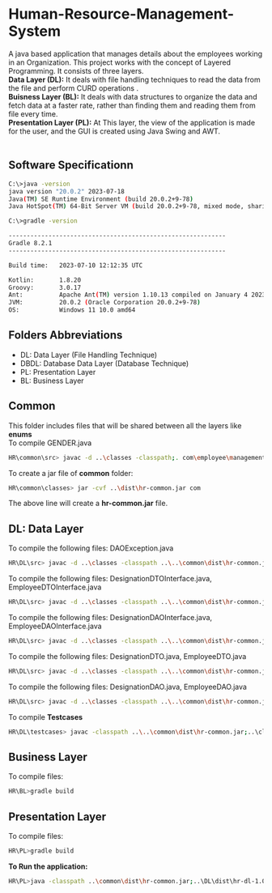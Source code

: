# Human-Resource-Management-System
A java based application that manages details about the employees working in an Organization.
This project works with the concept of Layered Programming. It consists of three layers.<br>
<b>Data Layer (DL):</b> 
It deals with file handling techniques to read the data from the file and perform CURD operations .<br>
<b>Buisness Layer (BL):</b> 
It deals with data structures to organize the data and fetch data at a faster rate, rather than finding them and reading them from file every time.<br>
<b>Presentation Layer (PL):</b>
At This layer, the view of the application is made for the user, and the GUI is created using Java Swing and AWT.
<br><br>
## Software Specificationn 
```bash
C:\>java -version
java version "20.0.2" 2023-07-18
Java(TM) SE Runtime Environment (build 20.0.2+9-78)
Java HotSpot(TM) 64-Bit Server VM (build 20.0.2+9-78, mixed mode, sharing)

C:\>gradle -version

------------------------------------------------------------
Gradle 8.2.1
------------------------------------------------------------

Build time:   2023-07-10 12:12:35 UTC

Kotlin:       1.8.20
Groovy:       3.0.17
Ant:          Apache Ant(TM) version 1.10.13 compiled on January 4 2023
JVM:          20.0.2 (Oracle Corporation 20.0.2+9-78)
OS:           Windows 11 10.0 amd64

```


## Folders Abbreviations
<ul>
  <li>DL: Data Layer (File Handling Technique)</li>
  <li>DBDL: Database Data Layer (Database Technique)</li>
  <li>PL: Presentation Layer</li>
  <li>BL: Business Layer </li>
</ul>

## Common
This folder includes files that will be shared between all the layers like **enums** <br>
To compile GENDER.java <br>
```bash
HR\common\src> javac -d ..\classes -classpath;. com\employee\management\enums\*.java
```
To create a jar file of **common** folder: <br>
```bash
HR\common\classes> jar -cvf ..\dist\hr-common.jar com
```
The above line will create a **hr-common.jar** file.


## DL: Data Layer
To compile the following files: DAOException.java <br>
```bash
HR\DL\src> javac -d ..\classes -classpath ..\..\common\dist\hr-common.jar;. com\employee\management\hr\dl\exceptions\*.java
```
To compile the following files: DesignationDTOInterface.java, EmployeeDTOInterface.java <br>
```bash
HR\DL\src> javac -d ..\classes -classpath ..\..\common\dist\hr-common.jar;. com\employee\management\hr\dl\interfaces\dto\*.java
```
To compile the following files: DesignationDAOInterface.java, EmployeeDAOInterface.java <br>
```bash
HR\DL\src> javac -d ..\classes -classpath ..\..\common\dist\hr-common.jar;. com\employee\management\hr\dl\interfaces\dto\*.java
```
To compile the following files: DesignationDTO.java, EmployeeDTO.java <br>
```bash
HR\DL\src> javac -d ..\classes -classpath ..\..\common\dist\hr-common.jar;. com\employee\management\hr\dl\dto\*.java
```
To compile the following files: DesignationDAO.java, EmployeeDAO.java <br>
```bash
HR\DL\src> javac -d ..\classes -classpath ..\..\common\dist\hr-common.jar;. com\employee\management\hr\dl\dao\*.java
```
To compile **Testcases** <br>
```bash
HR\DL\testcases> javac -classpath ..\..\common\dist\hr-common.jar;..\classes;. *.java
```

## Business Layer
To compile files:
```bash
HR\BL>gradle build
```

## Presentation Layer
To compile files:
```bash
HR\PL>gradle build
```
**To Run the application:**
```bash
HR\PL>java -classpath ..\common\dist\hr-common.jar;..\DL\dist\hr-dl-1.0.jar;..\BL\build\libs\BL.jar;build\libs\PL.jar;. com.employee.management.hr.pl.Main
```
